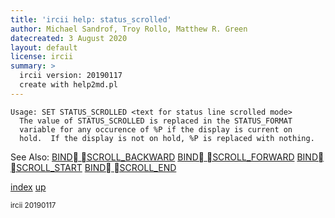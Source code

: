 ```yaml
---
title: 'ircii help: status_scrolled'
author: Michael Sandrof, Troy Rollo, Matthew R. Green
datecreated: 3 August 2020
layout: default
license: ircii
summary: >
  ircii version: 20190117
  create with help2md.pl
---
```

```
Usage: SET STATUS_SCROLLED <text for status line scrolled mode>
  The value of STATUS_SCROLLED is replaced in the STATUS_FORMAT
  variable for any occurence of %P if the display is current on
  hold.  If the display is not on hold, %P is replaced with nothing.

```
See Also:
  [BIND SCROLL_BACKWARD](../bind/scroll_backward.html)
  [BIND SCROLL_FORWARD](../bind/scroll_forward.html)
  [BIND SCROLL_START](../bind/scroll_start.html)
  [BIND SCROLL_END](../bind/scroll_end.html)

[index](index.html)
[up](..)

<small> ircii 20190117 </small>
